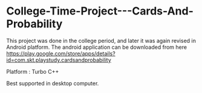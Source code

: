 # College-Time-Project---Cards-And-Probability
This project was done in the college period, and later it was again revised in Android platform. The android application can be downloaded from here https://play.google.com/store/apps/details?id=com.skt.playstudy.cardsandprobability

Platform : Turbo C++

Best supported in desktop computer.

